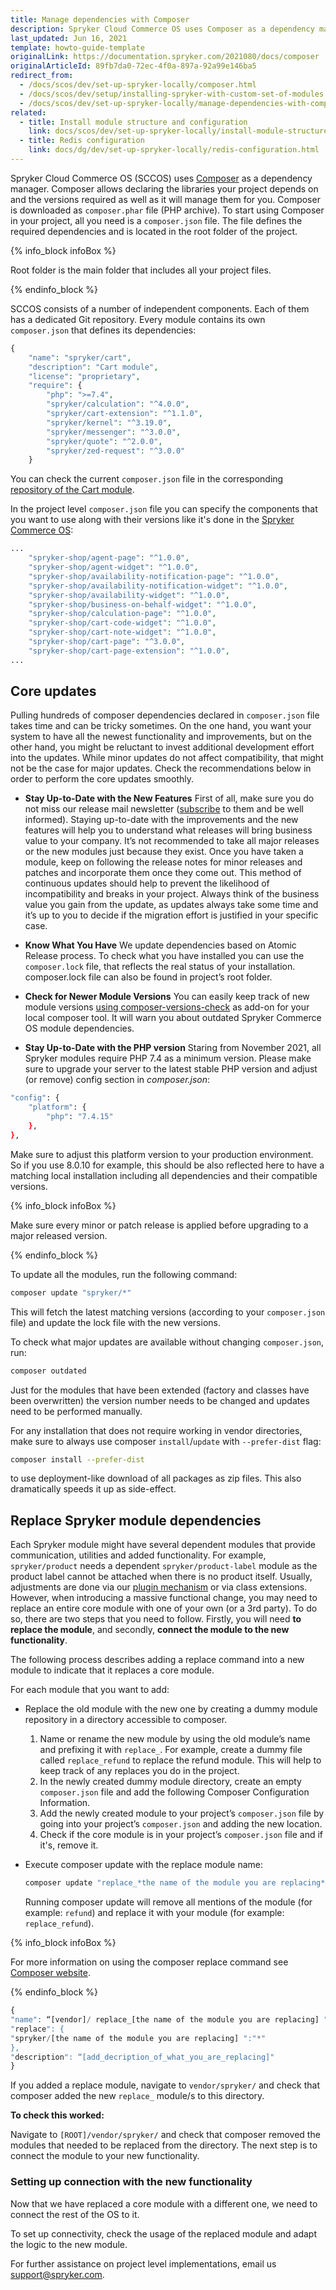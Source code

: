 ```yaml
---
title: Manage dependencies with Composer
description: Spryker Cloud Commerce OS uses Composer as a dependency manager this guide helps you learn how to manage those dependencies with your Local Spryker Environement.
last_updated: Jun 16, 2021
template: howto-guide-template
originalLink: https://documentation.spryker.com/2021080/docs/composer
originalArticleId: 89fb7da0-72ec-4f0a-897a-92a99e146ba5
redirect_from:
  - /docs/scos/dev/set-up-spryker-locally/composer.html
  - /docs/scos/dev/setup/installing-spryker-with-custom-set-of-modules.html
  - /docs/scos/dev/set-up-spryker-locally/manage-dependencies-with-composer.html
related:
  - title: Install module structure and configuration
    link: docs/scos/dev/set-up-spryker-locally/install-module-structure-and-configuration.html
  - title: Redis configuration
    link: docs/dg/dev/set-up-spryker-locally/redis-configuration.html
---
```


Spryker Cloud Commerce OS (SCCOS) uses [Composer](https://getcomposer.org/) as a dependency manager. Composer allows declaring the libraries your project depends on and the versions required as well as it will manage them for you. Composer is downloaded as `composer.phar` file (PHP archive). To start using Composer in your project, all you need is a `composer.json` file. The file defines the required dependencies and is located in the root folder of the project.

{% info_block infoBox %}

Root folder is the main folder that includes all your project files.

{% endinfo_block %}

SCCOS consists of a number of independent components. Each of them has a dedicated Git repository. Every module contains its own `composer.json` that defines its dependencies:

```php
{
    "name": "spryker/cart",
    "description": "Cart module",
    "license": "proprietary",
    "require": {
        "php": ">=7.4",
        "spryker/calculation": "^4.0.0",
        "spryker/cart-extension": "^1.1.0",
        "spryker/kernel": "^3.19.0",
        "spryker/messenger": "^3.0.0",
        "spryker/quote": "^2.0.0",
        "spryker/zed-request": "^3.0.0"
    }
```

You can check the current `composer.json` file in the corresponding [repository of the Cart module](https://github.com/spryker/cart).

In the project level `composer.json` file you can specify the components that you want to use along with their versions like it's done in the [Spryker Commerce OS](https://github.com/spryker-shop/suite ):

```php
...
    "spryker-shop/agent-page": "^1.0.0",
    "spryker-shop/agent-widget": "^1.0.0",
    "spryker-shop/availability-notification-page": "^1.0.0",
    "spryker-shop/availability-notification-widget": "^1.0.0",
    "spryker-shop/availability-widget": "^1.0.0",
    "spryker-shop/business-on-behalf-widget": "^1.0.0",
    "spryker-shop/calculation-page": "^1.0.0",
    "spryker-shop/cart-code-widget": "^1.0.0",
    "spryker-shop/cart-note-widget": "^1.0.0",
    "spryker-shop/cart-page": "^3.0.0",
    "spryker-shop/cart-page-extension": "^1.0.0",
...
```

## Core updates

Pulling hundreds of composer dependencies declared in `composer.json` file takes time and can be tricky sometimes. On the one hand, you want your system to have all the newest functionality and improvements, but on the other hand, you might be reluctant to invest additional development effort into the updates. While minor updates do not affect compatibility, that might not be the case for major updates. Check the recommendations below in order to perform the core updates smoothly.

* **Stay Up-to-Date with the New Features**
  First of all, make sure you do not miss our release mail newsletter ([subscribe](https://now.spryker.com/release-notes) to them and be well informed). Staying up-to-date with the improvements and the new features will help you to understand what releases will bring business value to your company. It’s not recommended to take all major releases or the new modules just because they exist. Once you have taken a module, keep on following the release notes for minor releases and patches and incorporate them once they come out. This method of continuous updates should help to prevent the likelihood of incompatibility and breaks in your project. Always think of the business value you gain from the update, as updates always take some time and it’s up to you to decide if the migration effort is justified in your specific case.

* **Know What You Have**
  We update dependencies based on Atomic Release process. To check what you have installed you can use the `composer.lock` file, that reflects the real status of your installation. composer.lock file can also be found in project’s root folder.

* **Check for Newer Module Versions**
  You can easily keep track of new module versions [using composer-versions-check](https://github.com/Soullivaneuh/composer-versions-check) as add-on for your local composer tool. It will warn you about outdated Spryker Commerce OS module dependencies.

* **Stay Up-to-Date with the PHP version**
Staring from November 2021, all Spryker modules require PHP 7.4 as a minimum version. Please make sure to upgrade your server to the latest stable PHP version and adjust (or remove) config section in *composer.json*:
```bash
"config": {
  	"platform": {
      	"php": "7.4.15"
    },
},
```

Make sure to adjust this platform version to your production environment. So if you use 8.0.10 for example, this should be also reflected here to have a matching local installation including all dependencies and their compatible versions.

{% info_block infoBox %}

Make sure every minor or patch release is applied before upgrading to a major released version.

{% endinfo_block %}

<a name="composer-update"></a>

To update all the modules, run the following command:

```bash
composer update "spryker/*"
```

This will fetch the latest matching versions (according to your `composer.json` file) and update the lock file with the new versions.

To check what major updates are available without changing `composer.json`, run:

```bash
composer outdated
```

Just for the modules that have been extended (factory and classes have been overwritten) the version number needs to be changed and updates need to be performed manually.

For any installation that does not require working in vendor directories, make sure to always use composer `install`/`update` with `--prefer-dist` flag:

```bash
composer install --prefer-dist
```

to use deployment-like download of all packages as zip files. This also dramatically speeds it up as side-effect.


## Replace Spryker module dependencies

Each Spryker module might have several dependent modules that provide communication, utilities and added functionality. For example, `spryker/product` needs a dependent `spryker/product-label` module as the product label cannot be attached when there is no product itself. Usually, adjustments are done via our [plugin mechanism](/docs/dg/dev/backend-development/plugins/plugins.html) or via class extensions. However, when introducing a massive functional change, you may need to replace an entire core module with one of your own (or a 3rd party). To do so, there are two steps that you need to follow. Firstly, you will need **to replace the module**, and secondly, **connect the module to the new functionality**.

The following process describes adding a replace command into a new module to indicate that it replaces a core module.

For each module that you want to add:

* Replace the old module with the new one by creating a dummy module repository in a directory accessible to composer.

  1. Name or rename the new module by using the old module’s name and prefixing it with `replace_`. For example, create a dummy file called `replace_refund` to replace the refund module. This will help to keep track of any replaces you do in the project.
  2. In the newly created dummy module directory, create an empty `composer.json` file and add the following Composer Configuration Information.
  3. Add the newly created module to your project’s `composer.json` file by going into your project’s `composer.json` and adding the new location.
  4. Check if the core module is in your project’s `composer.json` file and if it's, remove it.

* Execute composer update with the replace module name:

  ```php
  composer update "replace_*the name of the module you are replacing*
  ```

  Running composer update will remove all mentions of the module (for example: `refund`) and replace it with your module (for example: `replace_refund`).

{% info_block infoBox %}

For more information on using the composer replace command see  [Composer website](https://getcomposer.org/doc/04-schema.md#replace).

{% endinfo_block %}

```php
{
"name": “[vendor]/ replace_[the name of the module you are replacing] ",
"replace": {
"spryker/[the name of the module you are replacing] ":"*"
},
"description": “[add_decription_of_what_you_are_replacing]"			
}

```

If you added a replace module, navigate to `vendor/spryker/` and check that composer added the new `replace_` module/s to this directory.

**To check this worked:**

Navigate to `[ROOT]/vendor/spryker/` and check that composer removed the modules that needed to be replaced from the directory. The next step is to connect the module to your new functionality.

### Setting up connection with the new functionality

Now that we have replaced a core module with a different one, we need to connect the rest of the OS to it.

To set up connectivity, check the usage of the replaced module and adapt the logic to the new module.

For further assistance on project level implementations, email us [support@spryker.com](mailto:support@spryker.com).
